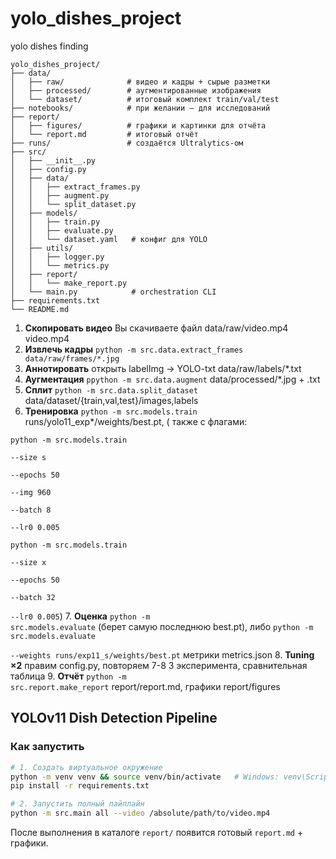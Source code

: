 # yolo_dishes_project
yolo dishes finding

```
yolo_dishes_project/
├── data/
│   ├── raw/              # видео и кадры + сырые разметки
│   ├── processed/        # аугментированные изображения
│   └── dataset/          # итоговый комплект train/val/test
├── notebooks/            # при желании – для исследований
├── report/
│   ├── figures/          # графики и картинки для отчёта
│   └── report.md         # итоговый отчёт
├── runs/                 # создаётся Ultralytics-ом
├── src/
│   ├── __init__.py
│   ├── config.py
│   ├── data/
│   │   ├── extract_frames.py
│   │   ├── augment.py
│   │   └── split_dataset.py
│   ├── models/
│   │   ├── train.py
│   │   ├── evaluate.py
│   │   └── dataset.yaml   # конфиг для YOLO
│   ├── utils/
│   │   ├── logger.py
│   │   └── metrics.py
│   ├── report/
│   │   └── make_report.py
│   └── main.py            # orchestration CLI
├── requirements.txt
└── README.md
```

1.	<b>Скопировать видео</b>	Вы скачиваете файл data/raw/video.mp4	video.mp4
2.  <b>Извлечь кадры</b>	<code>python -m src.data.extract_frames	data/raw/frames/*.jpg</code>
3.	<b>Аннотировать</b>	открыть labelImg → YOLO-txt	data/raw/labels/*.txt
4.	<b>Аугментация</b>	<code>ppython -m src.data.augment</code>	data/processed/*.jpg + .txt
5.	<b>Сплит</b>	<code>python -m src.data.split_dataset</code>	data/dataset/{train,val,test}/images,labels
6.	<b>Тренировка</b>	<code>python -m src.models.train</code>	runs/yolo11_exp*/weights/best.pt, ( также с флагами:

<code>python -m src.models.train \
  --size s \
  --epochs 50 \
  --img 960 \
  --batch 8 \
  --lr0 0.005 </code>
 
<code>python -m src.models.train \
       --size x \
       --epochs 50 \
       --batch 32 \
       --lr0 0.005</code>)
7.	<b>Оценка</b>	<code>python -m src.models.evaluate</code> (берет самую последнюю best.pt), либо <code>python -m src.models.evaluate \
       --weights runs/exp11_s/weights/best.pt</code>	метрики metrics.json
8.	<b>Tuning ×2</b>	правим config.py, повторяем 7-8	3 эксперимента, сравнительная таблица
9.	<b>Отчёт</b>	<code>python -m src.report.make_report</code>	report/report.md, графики report/figures


## YOLOv11 Dish Detection Pipeline

### Как запустить

```bash
# 1. Создать виртуальное окружение
python -m venv venv && source venv/bin/activate   # Windows: venv\Scripts\activate
pip install -r requirements.txt

# 2. Запустить полный пайплайн
python -m src.main all --video /absolute/path/to/video.mp4
```

После выполнения в каталоге `report/` появится готовый `report.md` + графики.
